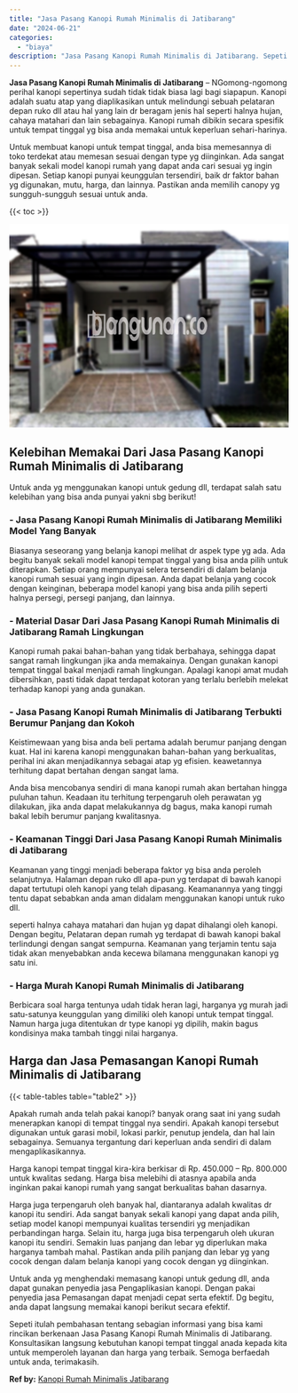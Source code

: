 ```yaml
---
title: "Jasa Pasang Kanopi Rumah Minimalis di Jatibarang"
date: "2024-06-21"
categories: 
  - "biaya"
description: "Jasa Pasang Kanopi Rumah Minimalis di Jatibarang. Sepeti itulah pembahasan tentang sebagian informasi yang bisa kami rincikan berkenaan Jasa Pasang Kanopi Ru..."
---
```


**Jasa Pasang Kanopi Rumah Minimalis di Jatibarang** – NGomong-ngomong perihal kanopi sepertinya sudah tidak tidak biasa lagi bagi siapapun. Kanopi adalah suatu atap yang diaplikasikan untuk melindungi sebuah pelataran depan ruko dll atau hal yang lain dr beragam jenis hal seperti halnya hujan, cahaya matahari dan lain sebagainya. Kanopi rumah dibikin secara spesifik untuk tempat tinggal yg bisa anda memakai untuk keperluan sehari-harinya.

Untuk membuat kanopi untuk tempat tinggal, anda bisa memesannya di toko terdekat atau memesan sesuai dengan type yg diinginkan. Ada sangat banyak sekali model kanopi rumah yang dapat anda cari sesuai yg ingin dipesan. Setiap kanopi punyai keunggulan tersendiri, baik dr faktor bahan yg digunakan, mutu, harga, dan lainnya. Pastikan anda memilih canopy yg sungguh-sungguh sesuai untuk anda.

{{< toc >}}

![Jasa Pasang Kanopi Rumah Minimalis di Jatibarang](/images/harga-kanopi-minimalis-29.png)

## Kelebihan Memakai Dari Jasa Pasang Kanopi Rumah Minimalis di Jatibarang

Untuk anda yg menggunakan kanopi untuk gedung dll, terdapat salah satu kelebihan yang bisa anda punyai yakni sbg berikut!

### \- Jasa Pasang Kanopi Rumah Minimalis di Jatibarang Memiliki Model Yang Banyak

Biasanya seseorang yang belanja kanopi melihat dr aspek type yg ada. Ada begitu banyak sekali model kanopi tempat tinggal yang bisa anda pilih untuk diterapkan. Setiap orang mempunyai selera tersendiri di dalam belanja kanopi rumah sesuai yang ingin dipesan. Anda dapat belanja yang cocok dengan keinginan, beberapa model kanopi yang bisa anda pilih seperti halnya persegi, persegi panjang, dan lainnya.

### \- Material Dasar Dari Jasa Pasang Kanopi Rumah Minimalis di Jatibarang Ramah Lingkungan

Kanopi rumah pakai bahan-bahan yang tidak berbahaya, sehingga dapat sangat ramah lingkungan jika anda memakainya. Dengan gunakan kanopi tempat tinggal bakal menjadi ramah lingkungan. Apalagi kanopi amat mudah dibersihkan, pasti tidak dapat terdapat kotoran yang terlalu berlebih melekat terhadap kanopi yang anda gunakan.

### \- Jasa Pasang Kanopi Rumah Minimalis di Jatibarang Terbukti Berumur Panjang dan Kokoh

Keistimewaan yang bisa anda beli pertama adalah berumur panjang dengan kuat. Hal ini karena kanopi menggunakan bahan-bahan yang berkualitas, perihal ini akan menjadikannya sebagai atap yg efisien. keawetannya terhitung dapat bertahan dengan sangat lama.

Anda bisa mencobanya sendiri di mana kanopi rumah akan bertahan hingga puluhan tahun. Keadaan itu terhitung terpengaruh oleh perawatan yg dilakukan, jika anda dapat melakukannya dg bagus, maka kanopi rumah bakal lebih berumur panjang kwalitasnya.

### \- Keamanan Tinggi Dari Jasa Pasang Kanopi Rumah Minimalis di Jatibarang

Keamanan yang tinggi menjadi beberapa faktor yg bisa anda peroleh selanjutnya. Halaman depan ruko dll apa-pun yg terdapat di bawah kanopi dapat tertutupi oleh kanopi yang telah dipasang. Keamanannya yang tinggi tentu dapat sebabkan anda aman didalam menggunakan kanopi untuk ruko dll.

seperti halnya cahaya matahari dan hujan yg dapat dihalangi oleh kanopi. Dengan begitu, Pelataran depan rumah yg terdapat di bawah kanopi bakal terlindungi dengan sangat sempurna. Keamanan yang terjamin tentu saja tidak akan menyebabkan anda kecewa bilamana menggunakan kanopi yg satu ini.

### \- Harga Murah Kanopi Rumah Minimalis di Jatibarang

Berbicara soal harga tentunya udah tidak heran lagi, harganya yg murah jadi satu-satunya keunggulan yang dimiliki oleh kanopi untuk tempat tinggal. Namun harga juga ditentukan dr type kanopi yg dipilih, makin bagus kondisinya maka tambah tinggi nilai harganya.

## Harga dan Jasa Pemasangan Kanopi Rumah Minimalis di Jatibarang

{{< table-tables table="table2" >}}

Apakah rumah anda telah pakai kanopi? banyak orang saat ini yang sudah menerapkan kanopi di tempat tinggal nya sendiri. Apakah kanopi tersebut digunakan untuk garasi mobil, lokasi parkir, penutup jendela, dan hal lain sebagainya. Semuanya tergantung dari keperluan anda sendiri di dalam mengaplikasikannya.

Harga kanopi tempat tinggal kira-kira berkisar di Rp. 450.000 – Rp. 800.000 untuk kwalitas sedang. Harga bisa melebihi di atasnya apabila anda inginkan pakai kanopi rumah yang sangat berkualitas bahan dasarnya.

Harga juga terpengaruh oleh banyak hal, diantaranya adalah kwalitas dr kanopi itu sendiri. Ada sangat banyak sekali kanopi yang dapat anda pilih, setiap model kanopi mempunyai kualitas tersendiri yg menjadikan perbandingan harga. Selain itu, harga juga bisa terpengaruh oleh ukuran kanopi itu sendiri. Semakin luas panjang dan lebar yg diperlukan maka harganya tambah mahal. Pastikan anda pilih panjang dan lebar yg yang cocok dengan dalam belanja kanopi yang cocok dengan yg diinginkan.

Untuk anda yg menghendaki memasang kanopi untuk gedung dll, anda dapat gunakan penyedia jasa Pengaplikasian kanopi. Dengan pakai penyedia jasa Pemasangan dapat menjadi cepat serta efektif. Dg begitu, anda dapat langsung memakai kanopi berikut secara efektif.

Sepeti itulah pembahasan tentang sebagian informasi yang bisa kami rincikan berkenaan Jasa Pasang Kanopi Rumah Minimalis di Jatibarang. Konsultasikan langsung kebutuhan kanopi tempat tinggal anada kepada kita untuk memperoleh layanan dan harga yang terbaik. Semoga berfaedah untuk anda, terimakasih.

**Ref by:**  [Kanopi Rumah Minimalis Jatibarang](https://id.wikipedia.org/wiki/Kanopi)
